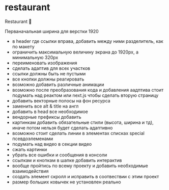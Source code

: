 # restaurant
Restaurant &#127812;

Перваначальная ширина для верстки 1920

- в header где ссылки вправа, добавить между ними разделитель, как по макету
- ограничить максимальную величину экрана до 1920px, а минимальную 320px
- переименовать изображения
- сделать адаптив для всех участков
- ссылки должны быть не пустыми
- все кнопки должны реагировать
- возможно добавить различные анимации
- возможно после преобразования кода и добавления аадптива стоит подумать над реактом или next.js чтобы сделать вторую страницу
- добавить векторные полосы на фон ресурса
- заменить все alt & title на англ
- добавить в head все необходимое
- вендорные префиксы добавить
- картинкам добавить обязательные стили (высота, ширина и тд), иначе потом нельзя будет сделать адаптивно
- возможно стоит сделать линии в элементах списках special псевдоэлеменами
- подумать над видео в секции видео
- сжать картинки
- убрать все ошибки и сообщения в консоли
- ссылкам и кнопкам в шапке добавить интерактив
- вообще пройтись по всему проекту и добавить необходимые взаимодействия
- создать элемент скролл и исправить в соотвествии с этим проект
- размер больших ковычек не установлен реально